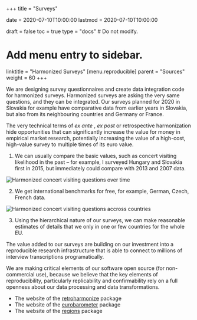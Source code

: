 +++
title = "Surveys"

date = 2020-07-10T10:00:00
lastmod = 2020-07-10T10:00:00

draft = false
toc = true
type = "docs"  # Do not modify.

# Add menu entry to sidebar.
linktitle = "Harmonized Surveys"
[menu.reproducible]
  parent = "Sources"
  weight = 60
+++

We are designing survey questionnaires and create data integration code for harmonized surveys. Harmonized surveys are asking the very same questions, and they can be integrated. Our surveys planned for 2020 in Slovakia for example have comparative data from earlier years in Slovakia, but also from its neighbouring countries and Germany or France.

The very technical terms of *ex ante* , *ex post* or retrospective harmonization hide opportunities that can significantly increase the value for money in empirical market research, potentially increasing the value of a high-cost, high-value survey to multiple times of its euro value.

1.	We can usually compare the basic values, such as concert visiting likelihood in the past – for example, I surveyed Hungary and Slovakia first in 2015, but immediately could compare with 2013 and 2007 data.

![Harmonized concert visiting questions over time](/gif/concert_hu_animation.gif)

2.	We get international benchmarks for free, for example, German, Czech, French data.

![Harmonized concert visiting questions accross countries](/img/cee_concert_demography_15x10.jpg)

3.	Using the hierarchical nature of our surveys, we can make reasonable estimates of details that we only in one or few countries for the whole EU.

The value added to our surveys are building on our investment into a reproducible research infrastructure that is able to connect to millions of interview transcriptions programatically. 

We are making critical elements of our software open source (for non-commercial use), because we believe that the key elements of reproducibility, particularly replicability and confirmability rely on a full openness about our data processing and data transformations.

* The website of the  [retroharmonize](http://retroharmonize.satellitereport.com/) package
* The website of the [eurobarometer](http://eurobarometer.danielantal.eu/) package
* The website of the [regions](http://regions.danielantal.eu/) package